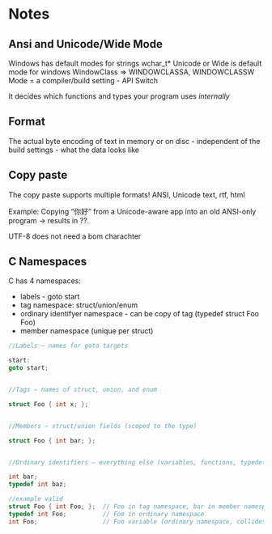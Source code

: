 # Notes


## Ansi and Unicode/Wide Mode

Windows has default modes for strings
wchar_t*
Unicode or Wide is default mode for windows
WindowClass => WINDOWCLASSA, WINDOWCLASSW
Mode = a compiler/build setting - API Switch

It decides which functions and types your program uses *internally*

## Format

The actual byte encoding of text in memory or on disc - independent of the build settings - what the data looks like

## Copy paste

The copy paste supports multiple formats! ANSI, Unicode text, rtf, html

Example: Copying “你好” from a Unicode-aware app into an old ANSI-only program → results in ??.

UTF-8 does not need a bom charachter

## C Namespaces

C has 4 namespaces:
- labels - goto start
- tag namespace: struct/union/enum
- ordinary identifyer namespace - can be copy of tag (typedef struct Foo Foo)
- member namespace (unique per struct)

```c
//Labels – names for goto targets

start: 
goto start;


//Tags – names of struct, union, and enum

struct Foo { int x; };


//Members – struct/union fields (scoped to the type)

struct Foo { int bar; };


//Ordinary identifiers – everything else (variables, functions, typedefs, enum constants)

int bar;
typedef int baz;

//example valid
struct Foo { int Foo; };  // Foo in tag namespace, bar in member namespace
typedef int Foo;          // Foo in ordinary namespace
int Foo;                  // Foo variable (ordinary namespace, collides with typedef)


```



